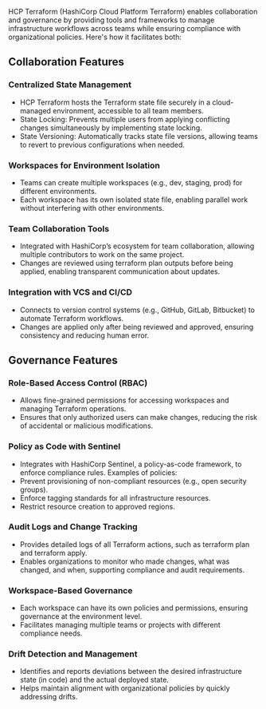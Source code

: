 HCP Terraform (HashiCorp Cloud Platform Terraform) enables collaboration and governance by providing tools and frameworks to manage infrastructure workflows across teams while ensuring compliance with organizational policies. Here's how it facilitates both:
## Collaboration Features
### Centralized State Management
- HCP Terraform hosts the Terraform state file securely in a cloud-managed environment, accessible to all team members.
- State Locking: Prevents multiple users from applying conflicting changes simultaneously by implementing state locking.
- State Versioning: Automatically tracks state file versions, allowing teams to revert to previous configurations when needed.

### Workspaces for Environment Isolation
- Teams can create multiple workspaces (e.g., dev, staging, prod) for different environments.
- Each workspace has its own isolated state file, enabling parallel work without interfering with other environments.

### Team Collaboration Tools
- Integrated with HashiCorp’s ecosystem for team collaboration, allowing multiple contributors to work on the same project.
- Changes are reviewed using terraform plan outputs before being applied, enabling transparent communication about updates.

### Integration with VCS and CI/CD
- Connects to version control systems (e.g., GitHub, GitLab, Bitbucket) to automate Terraform workflows.
- Changes are applied only after being reviewed and approved, ensuring consistency and reducing human error.

## Governance Features
### Role-Based Access Control (RBAC)
- Allows fine-grained permissions for accessing workspaces and managing Terraform operations.
- Ensures that only authorized users can make changes, reducing the risk of accidental or malicious modifications.

### Policy as Code with Sentinel
- Integrates with HashiCorp Sentinel, a policy-as-code framework, to enforce compliance rules.
Examples of policies:
- Prevent provisioning of non-compliant resources (e.g., open security groups).
- Enforce tagging standards for all infrastructure resources.
- Restrict resource creation to approved regions.

### Audit Logs and Change Tracking
- Provides detailed logs of all Terraform actions, such as terraform plan and terraform apply.
- Enables organizations to monitor who made changes, what was changed, and when, supporting compliance and audit requirements.

### Workspace-Based Governance
- Each workspace can have its own policies and permissions, ensuring governance at the environment level.
- Facilitates managing multiple teams or projects with different compliance needs.

### Drift Detection and Management
- Identifies and reports deviations between the desired infrastructure state (in code) and the actual deployed state.
- Helps maintain alignment with organizational policies by quickly addressing drifts.